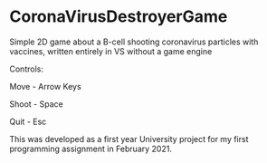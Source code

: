 # CoronaVirusDestroyerGame
Simple 2D game about a B-cell shooting coronavirus particles with vaccines, written entirely in VS without a game engine

Controls:

Move - Arrow Keys

Shoot - Space

Quit - Esc



This was developed as a first year University project for my first programming assignment in February 2021.
